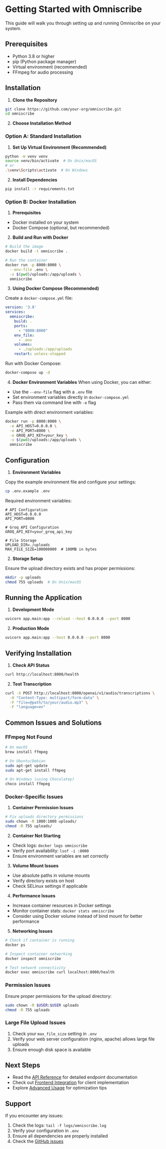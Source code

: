 # Getting Started with Omniscribe

This guide will walk you through setting up and running Omniscribe on your system.

## Prerequisites

- Python 3.8 or higher
- pip (Python package manager)
- Virtual environment (recommended)
- FFmpeg for audio processing

## Installation

1. **Clone the Repository**
```bash
git clone https://github.com/your-org/omniscribe.git
cd omniscribe
```

2. **Choose Installation Method**

### Option A: Standard Installation

1. **Set Up Virtual Environment (Recommended)**
```bash
python -m venv venv
source venv/bin/activate  # On Unix/macOS
# or
.\venv\Scripts\activate  # On Windows
```

2. **Install Dependencies**
```bash
pip install -r requirements.txt
```

### Option B: Docker Installation

1. **Prerequisites**
- Docker installed on your system
- Docker Compose (optional, but recommended)

2. **Build and Run with Docker**
```bash
# Build the image
docker build -t omniscribe .

# Run the container
docker run -p 8000:8000 \
  --env-file .env \
  -v $(pwd)/uploads:/app/uploads \
  omniscribe
```

3. **Using Docker Compose (Recommended)**

Create a `docker-compose.yml` file:
```yaml
version: '3.8'
services:
  omniscribe:
    build: .
    ports:
      - "8000:8000"
    env_file:
      - .env
    volumes:
      - ./uploads:/app/uploads
    restart: unless-stopped
```

Run with Docker Compose:
```bash
docker-compose up -d
```

4. **Docker Environment Variables**
When using Docker, you can either:
- Use the `--env-file` flag with a `.env` file
- Set environment variables directly in `docker-compose.yml`
- Pass them via command line with `-e` flag

Example with direct environment variables:
```bash
docker run -p 8000:8000 \
  -e API_HOST=0.0.0.0 \
  -e API_PORT=8000 \
  -e GROQ_API_KEY=your_key \
  -v $(pwd)/uploads:/app/uploads \
  omniscribe
```

## Configuration

1. **Environment Variables**

Copy the example environment file and configure your settings:
```bash
cp .env.example .env
```

Required environment variables:
```plaintext
# API Configuration
API_HOST=0.0.0.0
API_PORT=8000

# Groq API Configuration
GROQ_API_KEY=your_groq_api_key

# File Storage
UPLOAD_DIR=./uploads
MAX_FILE_SIZE=100000000  # 100MB in bytes
```

2. **Storage Setup**

Ensure the upload directory exists and has proper permissions:
```bash
mkdir -p uploads
chmod 755 uploads  # On Unix/macOS
```

## Running the Application

1. **Development Mode**
```bash
uvicorn app.main:app --reload --host 0.0.0.0 --port 8000
```

2. **Production Mode**
```bash
uvicorn app.main:app --host 0.0.0.0 --port 8000
```

## Verifying Installation

1. **Check API Status**
```bash
curl http://localhost:8000/health
```

2. **Test Transcription**
```bash
curl -X POST http://localhost:8000/openai/v1/audio/transcriptions \
  -H "Content-Type: multipart/form-data" \
  -F "file=@path/to/your/audio.mp3" \
  -F "language=en"
```

## Common Issues and Solutions

### FFmpeg Not Found
```bash
# On macOS
brew install ffmpeg

# On Ubuntu/Debian
sudo apt-get update
sudo apt-get install ffmpeg

# On Windows (using Chocolatey)
choco install ffmpeg
```

### Docker-Specific Issues

1. **Container Permission Issues**
```bash
# Fix uploads directory permissions
sudo chown -R 1000:1000 uploads/
chmod -R 755 uploads/
```

2. **Container Not Starting**
- Check logs: `docker logs omniscribe`
- Verify port availability: `lsof -i :8000`
- Ensure environment variables are set correctly

3. **Volume Mount Issues**
- Use absolute paths in volume mounts
- Verify directory exists on host
- Check SELinux settings if applicable

4. **Performance Issues**
- Increase container resources in Docker settings
- Monitor container stats: `docker stats omniscribe`
- Consider using Docker volume instead of bind mount for better performance

5. **Networking Issues**
```bash
# Check if container is running
docker ps

# Inspect container networking
docker inspect omniscribe

# Test network connectivity
docker exec omniscribe curl localhost:8000/health
```

### Permission Issues
Ensure proper permissions for the upload directory:
```bash
sudo chown -R $USER:$USER uploads
chmod -R 755 uploads
```

### Large File Upload Issues
1. Check your `max_file_size` setting in `.env`
2. Verify your web server configuration (nginx, apache) allows large file uploads
3. Ensure enough disk space is available

## Next Steps

- Read the [API Reference](./api-reference.md) for detailed endpoint documentation
- Check out [Frontend Integration](./frontend-integration.md) for client implementation
- Explore [Advanced Usage](./advanced-usage.md) for optimization tips

## Support

If you encounter any issues:
1. Check the logs: `tail -f logs/omniscribe.log`
2. Verify your configuration in `.env`
3. Ensure all dependencies are properly installed
4. Check the [GitHub issues](https://github.com/your-org/omniscribe/issues)
